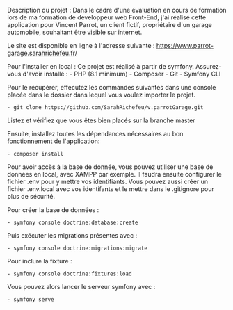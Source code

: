 Description du projet :
Dans le cadre d'une évaluation en cours de formation lors de ma formation de developpeur web Front-End, j'ai réalisé cette application pour Vincent Parrot, un client fictif, propriétaire d'un garage automobile, souhaitant être visible sur internet.

Le site est disponible en ligne à l'adresse suivante : https://www.parrot-garage.sarahrichefeu.fr/

Pour l'installer en local :
Ce projet est réalisé à partir de symfony. 
Assurez-vous d'avoir installé : 
    - PHP (8.1 minimum)
    - Composer
    - Git
    - Symfony CLI

Pour le récupérer, effecutez les commandes suivantes dans une console placée dans le dossier dans lequel vous voulez importer le projet.

    - git clone https://github.com/SarahRichefeu/v.parrotGarage.git

Listez et vérifiez que vous êtes bien placés sur la branche master

Ensuite, installez toutes les dépendances nécessaires au bon fonctionnement de l'application:

    - composer install

Pour avoir accès à la base de donnée, vous pouvez utiliser une base de données en local, avec XAMPP par exemple. Il faudra ensuite configurer le fichier .env pour y mettre vos identifiants. Vous pouvez aussi créer un fichier .env.local avec vos identifants et le mettre dans le .gitignore pour plus de sécurité.

Pour créer la base de données : 

    - symfony console doctrine:database:create

Puis exécuter les migrations présentes avec :

    - symfony console doctrine:migrations:migrate

Pour inclure la fixture  :

    - symfony console doctrine:fixtures:load

Vous pouvez alors lancer le serveur symfony avec :

    - symfony serve

